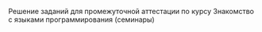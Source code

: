 Решение заданий для промежуточной аттестации по курсу Знакомство с языками программирования (семинары)
